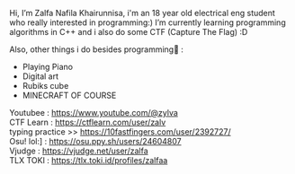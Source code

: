 Hi, I’m Zalfa Nafila Khairunnisa,
i'm an 18 year old electrical eng student who really interested in programming:)
I’m currently learning programming algorithms in C++ and i also do some CTF (Capture The Flag) :D

Also, other things i do besides programming🌼 :
- Playing Piano
- Digital art
- Rubiks cube
- MINECRAFT OF COURSE

Youtubee  : https://www.youtube.com/@zylva  
CTF Learn : https://ctflearn.com/user/zalv  
typing practice >> https://10fastfingers.com/user/2392727/  
Osu! lol:] : https://osu.ppy.sh/users/24604807  
Vjudge : https://vjudge.net/user/zalfa   
TLX TOKI : https://tlx.toki.id/profiles/zalfaa  
